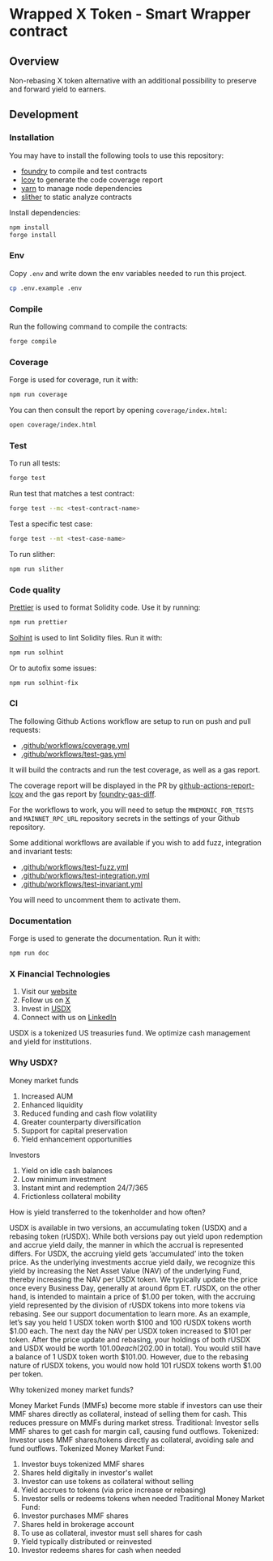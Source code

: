 # Wrapped X Token - Smart Wrapper contract

## Overview

Non-rebasing X token alternative with an additional possibility to preserve and forward yield to earners.

## Development

### Installation

You may have to install the following tools to use this repository:

- [foundry](https://github.com/foundry-rs/foundry) to compile and test contracts
- [lcov](https://github.com/linux-test-project/lcov) to generate the code coverage report
- [yarn](https://classic.yarnpkg.com/lang/en/docs/install/) to manage node dependencies
- [slither](https://github.com/crytic/slither) to static analyze contracts

Install dependencies:

```bash
npm install
forge install
```

### Env

Copy `.env` and write down the env variables needed to run this project.

```bash
cp .env.example .env
```

### Compile

Run the following command to compile the contracts:

```bash
forge compile
```

### Coverage

Forge is used for coverage, run it with:

```bash
npm run coverage
```

You can then consult the report by opening `coverage/index.html`:

```bash
open coverage/index.html
```

### Test

To run all tests:

```bash
forge test
```

Run test that matches a test contract:

```bash
forge test --mc <test-contract-name>
```

Test a specific test case:

```bash
forge test --mt <test-case-name>
```

To run slither:

```bash
npm run slither
```

### Code quality

[Prettier](https://prettier.io) is used to format Solidity code. Use it by running:

```bash
npm run prettier
```

[Solhint](https://protofire.github.io/solhint/) is used to lint Solidity files. Run it with:

```bash
npm run solhint
```

Or to autofix some issues:

```bash
npm run solhint-fix
```

### CI

The following Github Actions workflow are setup to run on push and pull requests:

- [.github/workflows/coverage.yml](.github/workflows/coverage.yml)
- [.github/workflows/test-gas.yml](.github/workflows/test-gas.yml)

It will build the contracts and run the test coverage, as well as a gas report.

The coverage report will be displayed in the PR by [github-actions-report-lcov](https://github.com/zgosalvez/github-actions-report-lcov) and the gas report by [foundry-gas-diff](https://github.com/Rubilmax/foundry-gas-diff).

For the workflows to work, you will need to setup the `MNEMONIC_FOR_TESTS` and `MAINNET_RPC_URL` repository secrets in the settings of your Github repository.

Some additional workflows are available if you wish to add fuzz, integration and invariant tests:

- [.github/workflows/test-fuzz.yml](.github/workflows/test-fuzz.yml)
- [.github/workflows/test-integration.yml](.github/workflows/test-integration.yml)
- [.github/workflows/test-invariant.yml](.github/workflows/test-invariant.yml)

You will need to uncomment them to activate them.

### Documentation

Forge is used to generate the documentation. Run it with:

```bash
npm run doc
```





### X Financial Technologies

1. Visit our [website](https://x-financial-technologies.replit.app/)
2. Follow us on [X](https://x.com/amr_080)
3. Invest in [USDX](https://x-ledger.replit.app/)
4. Connect with us on [LinkedIn](https://www.linkedin.com/company/xfintech)

USDX is a tokenized US treasuries fund. We optimize cash management and yield for institutions.

### Why USDX?

Money market funds
1. Increased AUM
2. Enhanced liquidity
3. Reduced funding and cash flow volatility
4. Greater counterparty diversification
5. Support for capital preservation
6. Yield enhancement opportunities

Investors
1. Yield on idle cash balances
2. Low minimum investment
3. Instant mint and redemption 24/7/365
4. Frictionless collateral mobility

How is yield transferred to the tokenholder and how often?

USDX is available in two versions, an accumulating token (USDX) and a rebasing token (rUSDX). While both versions pay out yield upon redemption and accrue yield daily, the manner in which the accrual is represented differs.
For USDX, the accruing yield gets ‘accumulated’ into the token price. As the underlying investments accrue yield daily, we recognize this yield by increasing the Net Asset Value (NAV) of the underlying Fund, thereby increasing the NAV per USDX token. We typically update the price once every Business Day, generally at around 6pm ET.
rUSDX, on the other hand, is intended to maintain a price of $1.00 per token, with the accruing yield represented by the division of rUSDX tokens into more tokens via rebasing. See our support documentation to learn more.
As an example, let’s say you held 1 USDX token worth $100 and 100 rUSDX tokens worth $1.00 each. The next day the NAV per USDX token increased to $101 per token. After the price update and rebasing, your holdings of both rUSDX and USDX would be worth $101.00 each ($202.00 in total). You would still have a balance of 1 USDX token worth $101.00. However, due to the rebasing nature of rUSDX tokens, you would now hold 101 rUSDX tokens worth $1.00 per token.

Why tokenized money market funds?

Money Market Funds (MMFs) become more stable if investors can use their MMF shares directly as collateral, instead of selling them for cash. This reduces pressure on MMFs during market stress.
Traditional: Investor sells MMF shares to get cash for margin call, causing fund outflows.
Tokenized: Investor uses MMF shares/tokens directly as collateral, avoiding sale and fund outflows.
Tokenized Money Market Fund:
1. Investor buys tokenized MMF shares
2. Shares held digitally in investor's wallet
3. Investor can use tokens as collateral without selling
4. Yield accrues to tokens (via price increase or rebasing)
5. Investor sells or redeems tokens when needed
Traditional Money Market Fund:
1. Investor purchases MMF shares
2. Shares held in brokerage account
3. To use as collateral, investor must sell shares for cash
4. Yield typically distributed or reinvested
5. Investor redeems shares for cash when needed














